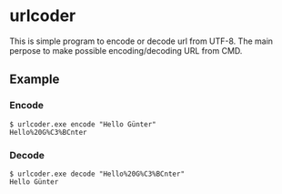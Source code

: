 # urlcoder

This is simple program to encode or decode url from UTF-8. 
The main perpose to make possible encoding/decoding URL from CMD.

## Example

### Encode
```
$ urlcoder.exe encode "Hello Günter"
Hello%20G%C3%BCnter
```

### Decode
```
$ urlcoder.exe decode "Hello%20G%C3%BCnter"
Hello Günter
```